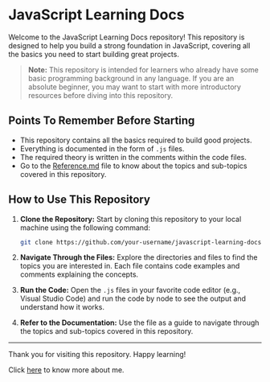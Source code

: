 # JavaScript Learning Docs

Welcome to the JavaScript Learning Docs repository! This repository is designed to help you build a strong foundation in JavaScript, covering all the basics you need to start building great projects.

> **Note:** This repository is intended for learners who already have some basic programming background in any language. If you are an absolute beginner, you may want to start with more introductory resources before diving into this repository.

## Points To Remember Before Starting

- This repository contains all the basics required to build good projects.
- Everything is documented in the form of `.js` files.
- The required theory is written in the comments within the code files.
- Go to the [Reference.md](Reference.md) file to know about the topics and sub-topics covered in this repository.

## How to Use This Repository

1. **Clone the Repository:** Start by cloning this repository to your local machine using the following command:

    ```sh
    git clone https://github.com/your-username/javascript-learning-docs.git
    ```

2. **Navigate Through the Files:** Explore the directories and files to find the topics you are interested in. Each file contains code examples and comments explaining the concepts.

3. **Run the Code:** Open the `.js` files in your favorite code editor (e.g., Visual Studio Code) and run the code by node to see the output and understand how it works.

4. **Refer to the Documentation:** Use the  file as a guide to navigate through the topics and sub-topics covered in this repository.

---
Thank you for visiting this repository. Happy learning!

Click [here](https://utkarshakya.onrender.com) to know more about me.
